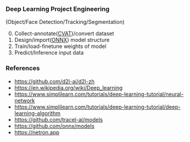 
### Deep Learning Project Engineering

(Object/Face Detection/Tracking/Segmentation)

0. Collect-annotate([CVAT](https://www.cvat.ai))/convert dataset
1. Design/import([ONNX](https://onnx.ai)) model structure
2. Train/load-finetune weights of model
3. Predict/Inference input data

### References

* <https://github.com/d2l-ai/d2l-zh>
* <https://en.wikipedia.org/wiki/Deep_learning>
* <https://www.simplilearn.com/tutorials/deep-learning-tutorial/neural-network>
* <https://www.simplilearn.com/tutorials/deep-learning-tutorial/deep-learning-algorithm>
* <https://github.com/tracel-ai/models>
* <https://github.com/onnx/models>
* <https://netron.app>
